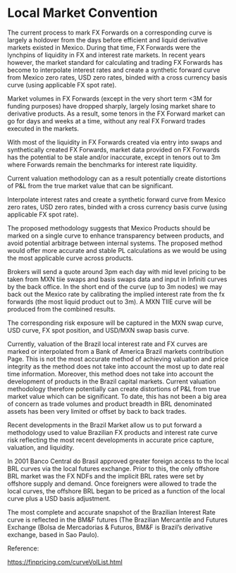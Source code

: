 # Local Market Convention

The current process to mark FX Forwards on a corresponding curve is largely a holdover from the days before efficient and liquid derivative markets existed in Mexico. During that time, FX Forwards were the lynchpins of liquidity in FX and interest rate markets.  In recent years however, the market standard for calculating and trading FX Forwards has become to interpolate interest rates and create a synthetic forward curve from Mexico zero rates, USD zero rates, binded with a cross currency basis curve (using applicable FX spot rate). 

Market volumes in FX Forwards (except in the very short term <3M for funding purposes) have dropped sharply, largely losing market share to derivative products. As a result, some tenors in the FX Forward market can go for days and weeks at a time, without any real FX Forward trades executed in the markets.

With most of the liquidity in FX Forwards created via entry into swaps and synthetically created FX Forwards, market data provided on FX Forwards has the potential to be stale and/or inaccurate, except in tenors out to 3m where Forwards remain the benchmarks for interest rate liquidity.

Current valuation methodology can as a result potentially create distortions of P&L from the true market value that can be significant.

Interpolate interest rates and create a synthetic forward curve from Mexico zero rates, USD zero rates, binded with a cross currency basis curve (using applicable FX spot rate).

The proposed methodology suggests that Mexico Products should be marked on a single curve to enhance transparency between products, and avoid potential arbitrage between internal systems. The proposed method would offer more accurate and stable PL calculations as we would be using the most applicable curve across products.

Brokers will send a quote around 3pm each day with mid level pricing to be taken from MXN tiie swaps and basis swaps data and input in Infiniti curves by the back office.
In the short end of the curve (up to 3m nodes) we may back out the Mexico rate by calibrating the implied interest rate from the fx forwards (the most liquid product out to 3m). A MXN TIIE curve will be produced from the combined results.

The corresponding risk exposure will be captured in the MXN swap curve, USD curve, FX spot position, and USD/MXN swap basis curve.

Currently, valuation of the Brazil local interest rate and FX curves are marked or interpolated from a Bank of America Brazil markets contribution Page. This is not the most accurate method of achieving valuation and price integrity as the method does not take into account the most up to date real time information.
Moreover, this method does not take into account the development of products in the Brazil capital markets.  Current valuation methodology therefore potentially can create distortions of P&L from true market value which can be significant.  To date, this has not been a big area of concern as trade volumes and product breadth in BRL denominated assets has been very limited or offset by back to back trades.

Recent developments in the Brazil Market allow us to put forward a methodology used to value Brazilian FX products and interest rate curve risk reflecting the most recent developments in accurate price capture, valuation, and liquidity.

In 2001 Banco Central do Brasil approved greater foreign access to the local BRL curves via the local futures exchange. Prior to this, the only offshore BRL market was the FX NDFs and the implicit BRL rates were set by offshore supply and demand. Once foreigners were allowed to trade the local curves, the offshore BRL began to be priced as a function of the local curve plus a USD basis adjustment.

The most complete and accurate snapshot of the Brazilian Interest Rate curve is reflected in the BM&F futures (The Brazilian Mercantile and Futures Exchange (Bolsa de Mercadorias & Futuros, BM&F is Brazil’s derivative exchange, based in Sao Paulo).

Reference:

https://finpricing.com/curveVolList.html

